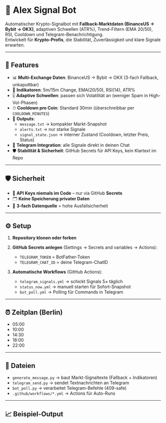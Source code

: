 # 🤖 Alex Signal Bot

Automatischer Krypto-Signalbot mit **Fallback-Marktdaten (BinanceUS → Bybit → OKX)**, adaptiven Schwellen (ATR%), Trend-Filtern (EMA 20/50), RSI, Cooldown und Telegram-Benachrichtigung.  
Entwickelt für **Krypto-Profis**, die Stabilität, Zuverlässigkeit und klare Signale erwarten.

---

## 🚀 Features

- 📊 **Multi-Exchange Daten**: BinanceUS → Bybit → OKX (3-fach Fallback, unkaputtbar)  
- 🧮 **Indikatoren**: 5m/15m Change, EMA(20/50), RSI(14), ATR%  
- 🎚 **Adaptive Schwellen**: passen sich Volatilität an (weniger Spam in High-Vol-Phasen)  
- ⏱ **Cooldown pro Coin**: Standard 30min (überschreibbar per `COOLDOWN_MINUTES`)  
- 📝 **Outputs**:  
  - `message.txt` → kompakter Markt-Snapshot  
  - `alerts.txt` → nur starke Signale  
  - `signal_state.json` → interner Zustand (Cooldown, letzter Preis, Status)  
- 🔔 **Telegram Integration**: alle Signale direkt in deinen Chat  
- 🛡 **Stabilität & Sicherheit**: GitHub Secrets für API Keys, kein Klartext im Repo  

---

## 🛡 Sicherheit

- 🔑 **API Keys niemals im Code** – nur via GitHub **Secrets**  
- 🗂 **Keine Speicherung privater Daten**  
- 🧩 **3-fach Datenquelle** = hohe Ausfallsicherheit  

---

## ⚙️ Setup

1. **Repository klonen oder forken**

2. **GitHub Secrets anlegen** (Settings → Secrets and variables → Actions):
   - `TELEGRAM_TOKEN` = BotFather-Token  
   - `TELEGRAM_CHAT_ID` = deine Telegram-ChatID  

3. **Automatische Workflows** (GitHub Actions):
   - `telegram_signals.yml` → schickt Signals 5× täglich  
   - `status_now.yml` → manuell starten für Sofort-Snapshot  
   - `bot_poll.yml` → Polling für Commands in Telegram  

---

## ⏰ Zeitplan (Berlin)

- 05:00  
- 10:00  
- 14:30  
- 18:00  
- 22:00  

---

## 📂 Dateien

- `generate_message.py` → baut Markt-Signaltexte (Fallback + Indikatoren)  
- `telegram_send.py` → sendet Textnachrichten an Telegram  
- `bot_poll.py` → verarbeitet Telegram-Befehle (409-safe)  
- `.github/workflows/*.yml` → Actions für Auto-Runs  

---

## 📈 Beispiel-Output
